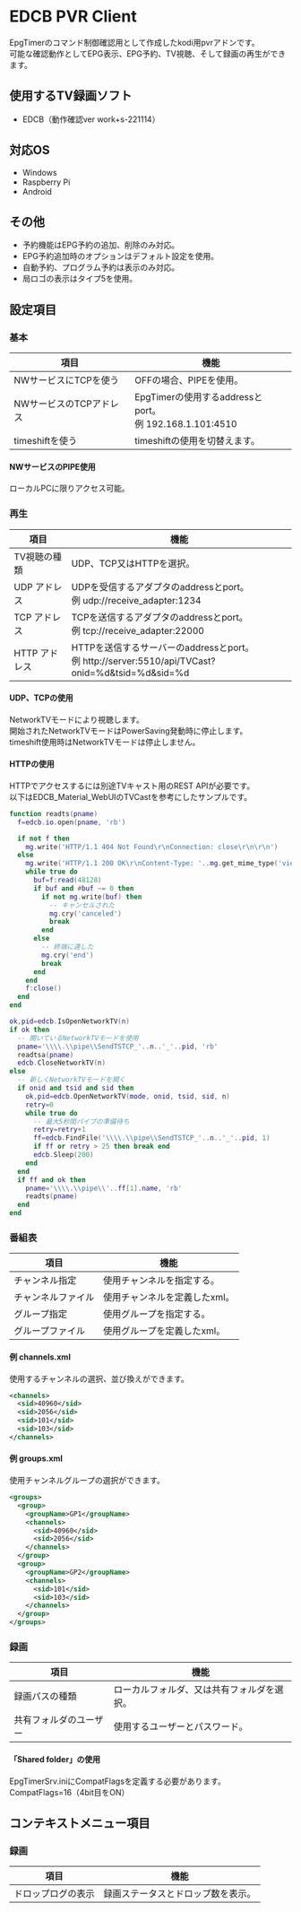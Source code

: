# EDCB PVR Client
EpgTimerのコマンド制御確認用として作成したkodi用pvrアドンです。  
可能な確認動作としてEPG表示、EPG予約、TV視聴、そして録画の再生ができます。  

## 使用するTV録画ソフト
 - EDCB（動作確認ver work+s-221114）

## 対応OS
 - Windows
 - Raspberry Pi
 - Android

## その他
 - 予約機能はEPG予約の追加、削除のみ対応。
 - EPG予約追加時のオプションはデフォルト設定を使用。
 - 自動予約、プログラム予約は表示のみ対応。
 - 局ロゴの表示はタイプ5を使用。

## 設定項目
### 基本
| 項目 | 機能 |
----|----
| NWサービスにTCPを使う | OFFの場合、PIPEを使用。 |
| NWサービスのTCPアドレス | EpgTimerの使用するaddressとport。<br>例 192.168.1.101:4510 |
| timeshiftを使う | timeshiftの使用を切替えます。 |

#### NWサービスのPIPE使用
ローカルPCに限りアクセス可能。

### 再生
| 項目 | 機能 |
----|----
| TV視聴の種類 | UDP、TCP又はHTTPを選択。 |
| UDP アドレス | UDPを受信するアダプタのaddressとport。<br>例 udp://receive_adapter:1234 |
| TCP アドレス | TCPを送信するアダプタのaddressとport。<br>例 tcp://receive_adapter:22000 |
| HTTP アドレス | HTTPを送信するサーバーのaddressとport。<br>例 http://server:5510/api/TVCast?onid=%d&tsid=%d&sid=%d |

#### UDP、TCPの使用
NetworkTVモードにより視聴します。  
開始されたNetworkTVモードはPowerSaving発動時に停止します。  
timeshift使用時はNetworkTVモードは停止しません。  

#### HTTPの使用
HTTPでアクセスするには別途TVキャスト用のREST APIが必要です。  
以下はEDCB_Material_WebUIのTVCastを参考にしたサンプルです。  

```lua
function readts(pname)
  f=edcb.io.open(pname, 'rb')

  if not f then
    mg.write('HTTP/1.1 404 Not Found\r\nConnection: close\r\n\r\n')
  else
    mg.write('HTTP/1.1 200 OK\r\nContent-Type: '..mg.get_mime_type('viewts')..'\r\nContent-Disposition: filename=viewts\r\nConnection: close\r\n\r\n')
    while true do
      buf=f:read(48128)
      if buf and #buf ~= 0 then
        if not mg.write(buf) then
          -- キャンセルされた
          mg.cry('canceled')
          break
        end
      else
        -- 終端に達した
        mg.cry('end')
        break
      end
    end
    f:close()
  end
end

ok,pid=edcb.IsOpenNetworkTV(n)
if ok then
  -- 開いているNetworkTVモードを使用
  pname='\\\\.\\pipe\\SendTSTCP_'..n..'_'..pid, 'rb'
  readtsa(pname)
  edcb.CloseNetworkTV(n)
else
  -- 新しくNetworkTVモードを開く
  if onid and tsid and sid then
    ok,pid=edcb.OpenNetworkTV(mode, onid, tsid, sid, n)
    retry=0
    while true do
      -- 最大5秒間パイプの準備待ち
      retry=retry+1
      ff=edcb.FindFile('\\\\.\\pipe\\SendTSTCP_'..n..'_'..pid, 1)
      if ff or retry > 25 then break end
      edcb.Sleep(200)
    end
  end
  if ff and ok then
    pname='\\\\.\\pipe\\'..ff[1].name, 'rb'
    readts(pname)
  end
end
```

### 番組表
| 項目 | 機能 |
----|----
| チャンネル指定 | 使用チャンネルを指定する。 |
| チャンネルファイル | 使用チャンネルを定義したxml。 |
| グループ指定 | 使用グループを指定する。 |
| グループファイル | 使用グループを定義したxml。 |

#### 例 channels.xml
使用するチャンネルの選択、並び換えができます。  

```xml
<channels>
  <sid>40960</sid>
  <sid>2056</sid>
  <sid>101</sid>
  <sid>103</sid>
</channels>
```
#### 例 groups.xml
使用チャンネルグループの選択ができます。  

```xml
<groups>
  <group>
	<groupName>GP1</groupName>
	<channels>
	  <sid>40960</sid>
	  <sid>2056</sid>
	</channels>
  </group>
  <group>
	<groupName>GP2</groupName>
	<channels>
	  <sid>101</sid>
	  <sid>103</sid>
	</channels>
  </group>
</groups>
```

### 録画
| 項目 | 機能 |
----|----
| 録画パスの種類 | ローカルフォルダ、又は共有フォルダを選択。 |
| 共有フォルダのユーザー | 使用するユーザーとパスワード。 |

#### 「Shared folder」の使用
EpgTimerSrv.iniにCompatFlagsを定義する必要があります。  
CompatFlags=16（4bit目をON）  

## コンテキストメニュー項目
### 録画
| 項目 | 機能 |
----|----
| ドロップログの表示 | 録画ステータスとドロップ数を表示。 |


